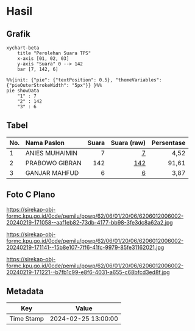 # Hasil

## Grafik

```mermaid
xychart-beta
    title "Perolehan Suara TPS"
    x-axis [01, 02, 03]
    y-axis "Suara" 0 --> 142
    bar [7, 142, 6]
```

```mermaid
%%{init: {"pie": {"textPosition": 0.5}, "themeVariables": {"pieOuterStrokeWidth": "5px"}} }%%
pie showData
    "1" : 7
    "2" : 142
    "3" : 6
```

## Tabel

| No. | Nama Paslon    | Suara | Suara (raw) | Persentase |
|:--- |:-------------- | -----:| -----------:| ----------:|
| 1   | ANIES MUHAIMIN | 7     | [7][p-1]    | 4,52       |
| 2   | PRABOWO GIBRAN | 142   | [142][p-2]  | 91,61      |
| 3   | GANJAR MAHFUD  | 6     | [6][p-3]    | 3,87       |


[p-1]: https://github.com/gigit-pemilu/pemilu-2024-62-kalimantan-tengah/blob/main/pilpres/hitung-suara/sub/62-kalimantan-tengah/sub/06-katingan/sub/01-kamipang/sub/2006-jahanjang/sub/002-tps/sub/paslon-1.txt
[p-2]: https://github.com/gigit-pemilu/pemilu-2024-62-kalimantan-tengah/blob/main/pilpres/hitung-suara/sub/62-kalimantan-tengah/sub/06-katingan/sub/01-kamipang/sub/2006-jahanjang/sub/002-tps/sub/paslon-2.txt
[p-3]: https://github.com/gigit-pemilu/pemilu-2024-62-kalimantan-tengah/blob/main/pilpres/hitung-suara/sub/62-kalimantan-tengah/sub/06-katingan/sub/01-kamipang/sub/2006-jahanjang/sub/002-tps/sub/paslon-3.txt

## Foto C Plano

https://sirekap-obj-formc.kpu.go.id/0cde/pemilu/ppwp/62/06/01/20/06/6206012006002-20240219-171058--aaf1eb82-73db-4177-bb98-3fe3dc8a62a2.jpg

https://sirekap-obj-formc.kpu.go.id/0cde/pemilu/ppwp/62/06/01/20/06/6206012006002-20240219-171141--15b8e107-7ff6-41fc-9979-85fe31162021.jpg

https://sirekap-obj-formc.kpu.go.id/0cde/pemilu/ppwp/62/06/01/20/06/6206012006002-20240219-171221--b7fb1c99-e8f6-4031-a655-c68bfcd3ed8f.jpg


## Metadata

| Key        | Value               |
| ---------- | ------------------- |
| Time Stamp | 2024-02-25 13:00:00 |



